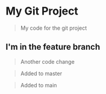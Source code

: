 # My Git Project 

> My code for the git project 

## I'm in the feature branch 

> Another code change

> Added to master

> Added to main
